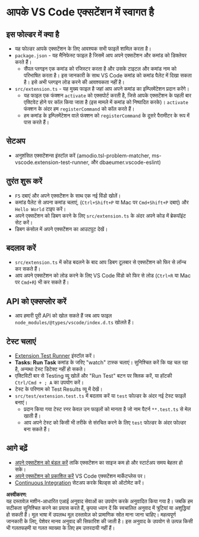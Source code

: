 # आपके VS Code एक्सटेंशन में स्वागत है

## इस फोल्डर में क्या है

* यह फोल्डर आपके एक्सटेंशन के लिए आवश्यक सभी फाइलें शामिल करता है।
* `package.json` - यह मैनिफेस्ट फाइल है जिसमें आप अपने एक्सटेंशन और कमांड को डिक्लेयर करते हैं।
  * सैंपल प्लगइन एक कमांड को रजिस्टर करता है और उसके टाइटल और कमांड नाम को परिभाषित करता है। इस जानकारी के साथ VS Code कमांड को कमांड पैलेट में दिखा सकता है। इसे अभी प्लगइन लोड करने की आवश्यकता नहीं है।
* `src/extension.ts` - यह मुख्य फाइल है जहां आप अपने कमांड का इम्प्लिमेंटेशन प्रदान करेंगे।
  * यह फाइल एक फंक्शन `activate` को एक्सपोर्ट करती है, जिसे आपके एक्सटेंशन के पहली बार एक्टिवेट होने पर कॉल किया जाता है (इस मामले में कमांड को निष्पादित करके)। `activate` फंक्शन के अंदर हम `registerCommand` को कॉल करते हैं।
  * हम कमांड के इम्प्लिमेंटेशन वाले फंक्शन को `registerCommand` के दूसरे पैरामीटर के रूप में पास करते हैं।

## सेटअप

* अनुशंसित एक्सटेंशन्स इंस्टॉल करें (amodio.tsl-problem-matcher, ms-vscode.extension-test-runner, और dbaeumer.vscode-eslint)

## तुरंत शुरू करें

* `F5` दबाएं और अपने एक्सटेंशन के साथ एक नई विंडो खोलें।
* कमांड पैलेट से अपना कमांड चलाएं, (`Ctrl+Shift+P` या Mac पर `Cmd+Shift+P` दबाएं) और `Hello World` टाइप करें।
* अपने एक्सटेंशन को डिबग करने के लिए `src/extension.ts` के अंदर अपने कोड में ब्रेकपॉइंट सेट करें।
* डिबग कंसोल में अपने एक्सटेंशन का आउटपुट देखें।

## बदलाव करें

* `src/extension.ts` में कोड बदलने के बाद आप डिबग टूलबार से एक्सटेंशन को फिर से लॉन्च कर सकते हैं।
* आप अपने एक्सटेंशन को लोड करने के लिए VS Code विंडो को फिर से लोड (`Ctrl+R` या Mac पर `Cmd+R`) भी कर सकते हैं।

## API को एक्सप्लोर करें

* आप हमारी पूरी API को खोल सकते हैं जब आप फाइल `node_modules/@types/vscode/index.d.ts` खोलते हैं।

## टेस्ट चलाएं

* [Extension Test Runner](https://marketplace.visualstudio.com/items?itemName=ms-vscode.extension-test-runner) इंस्टॉल करें।
* **Tasks: Run Task** कमांड के जरिए "watch" टास्क चलाएं। सुनिश्चित करें कि यह चल रहा है, अन्यथा टेस्ट डिटेक्ट नहीं हो सकते।
* एक्टिविटी बार से Testing व्यू खोलें और "Run Test" बटन पर क्लिक करें, या हॉटकी `Ctrl/Cmd + ; A` का उपयोग करें।
* टेस्ट के परिणाम को Test Results व्यू में देखें।
* `src/test/extension.test.ts` में बदलाव करें या `test` फोल्डर के अंदर नई टेस्ट फाइलें बनाएं।
  * प्रदान किया गया टेस्ट रनर केवल उन फाइलों को मानता है जो नाम पैटर्न `**.test.ts` से मेल खाती हैं।
  * आप अपने टेस्ट को किसी भी तरीके से संरचित करने के लिए `test` फोल्डर के अंदर फोल्डर बना सकते हैं।

## आगे बढ़ें

* [अपने एक्सटेंशन को बंडल करें](https://code.visualstudio.com/api/working-with-extensions/bundling-extension) ताकि एक्सटेंशन का साइज कम हो और स्टार्टअप समय बेहतर हो सके।
* [अपने एक्सटेंशन को प्रकाशित करें](https://code.visualstudio.com/api/working-with-extensions/publishing-extension) VS Code एक्सटेंशन मार्केटप्लेस पर।
* [Continuous Integration](https://code.visualstudio.com/api/working-with-extensions/continuous-integration) सेटअप करके बिल्ड्स को ऑटोमेट करें।

**अस्वीकरण**:  
यह दस्तावेज़ मशीन-आधारित एआई अनुवाद सेवाओं का उपयोग करके अनुवादित किया गया है। जबकि हम सटीकता सुनिश्चित करने का प्रयास करते हैं, कृपया ध्यान दें कि स्वचालित अनुवाद में त्रुटियां या अशुद्धियां हो सकती हैं। मूल भाषा में उपलब्ध मूल दस्तावेज़ को प्रामाणिक स्रोत माना जाना चाहिए। महत्वपूर्ण जानकारी के लिए, पेशेवर मानव अनुवाद की सिफारिश की जाती है। इस अनुवाद के उपयोग से उत्पन्न किसी भी गलतफहमी या गलत व्याख्या के लिए हम उत्तरदायी नहीं हैं।